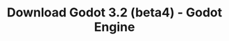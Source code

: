 ---
# Generated by /tools/generators/src/download_archive_generator !!! do not edit by hand !!!
title: 'Download Godot 3.2 (beta4) - Godot Engine'
type: 'download/archive'
name: '3.2'
flavor: 'beta4'
release_date: '2019-12-18T03:00:00-00:00'
release_notes: 'article/dev-snapshot-godot-3-2-beta-4/'
primaryPlatforms:
  - 'android.apk'
  - 'linux.64'
  - 'macos.universal'
  - 'windows.64'
  - 'linux_server.headless.64'
  - 'web'
  - 'templates'
links:
  android.apk:
    name: 'android.apk'
    title: 'Android'
    caption: 'Universal APK (ARM64 + ARMv7 + x86_64 + x86)'
    tags:
      - 'APK download'
      - 'ARM64/v7'
      - 'x86 (64 & 32 bit)'
    hosts:
      github_builds:
        regular: 'https://github.com/godotengine/godot-builds/releases/download/3.2-beta4/Godot_v3.2-beta4_android_editor.apk'
        mono: '#'
      github:
        regular: 'https://github.com/godotengine/godot/releases/download/3.2-beta4/Godot_v3.2-beta4_android_editor.apk'
        mono: '#'
  linux.64:
    name: 'linux.64'
    title: 'Linux'
    caption: 'Standard (x86_64)'
    tags:
      - '64 bit'
    hosts:
      github_builds:
        regular: 'https://github.com/godotengine/godot-builds/releases/download/3.2-beta4/Godot_v3.2-beta4_x11.64.zip'
        mono: 'https://github.com/godotengine/godot-builds/releases/download/3.2-beta4/Godot_v3.2-beta4_mono_x11_64.zip'
      github:
        regular: 'https://github.com/godotengine/godot/releases/download/3.2-beta4/Godot_v3.2-beta4_x11.64.zip'
        mono: 'https://github.com/godotengine/godot/releases/download/3.2-beta4/Godot_v3.2-beta4_mono_x11_64.zip'
  macos.universal:
    name: 'macos.universal'
    title: 'macOS'
    caption: 'Universal (x86_64 + Apple Silicon)'
    tags:
      - 'Intel/Apple Silicon'
      - '64 bit'
    hosts:
      github_builds:
        regular: 'https://github.com/godotengine/godot-builds/releases/download/3.2-beta4/Godot_v3.2-beta4_osx.universal.zip'
        mono: 'https://github.com/godotengine/godot-builds/releases/download/3.2-beta4/Godot_v3.2-beta4_mono_osx.universal.zip'
      github:
        regular: 'https://github.com/godotengine/godot/releases/download/3.2-beta4/Godot_v3.2-beta4_osx.universal.zip'
        mono: 'https://github.com/godotengine/godot/releases/download/3.2-beta4/Godot_v3.2-beta4_mono_osx.universal.zip'
  windows.64:
    name: 'windows.64'
    title: 'Windows'
    caption: 'Standard (x86_64)'
    tags:
      - '64 bit'
    hosts:
      github_builds:
        regular: 'https://github.com/godotengine/godot-builds/releases/download/3.2-beta4/Godot_v3.2-beta4_win64.exe.zip'
        mono: 'https://github.com/godotengine/godot-builds/releases/download/3.2-beta4/Godot_v3.2-beta4_mono_win64.zip'
      github:
        regular: 'https://github.com/godotengine/godot/releases/download/3.2-beta4/Godot_v3.2-beta4_win64.exe.zip'
        mono: 'https://github.com/godotengine/godot/releases/download/3.2-beta4/Godot_v3.2-beta4_mono_win64.zip'
  linux_server.headless.64:
    name: 'linux_server.headless.64'
    title: 'Linux Server'
    caption: 'Headless (x86_64)'
    tags:
      - '64 bit'
      - 'Headless'
    hosts:
      github_builds:
        regular: 'https://github.com/godotengine/godot-builds/releases/download/3.2-beta4/Godot_v3.2-beta4_linux_headless.64.zip'
        mono: 'https://github.com/godotengine/godot-builds/releases/download/3.2-beta4/Godot_v3.2-beta4_mono_linux_headless_64.zip'
      github:
        regular: 'https://github.com/godotengine/godot/releases/download/3.2-beta4/Godot_v3.2-beta4_linux_headless.64.zip'
        mono: 'https://github.com/godotengine/godot/releases/download/3.2-beta4/Godot_v3.2-beta4_mono_linux_headless_64.zip'
  web:
    name: 'web'
    title: 'Web editor'
    caption: ''
    tags:
      - 'Self-hosted'
      - 'Cross-platform'
    hosts:
      github_builds:
        regular: 'https://github.com/godotengine/godot-builds/releases/download/3.2-beta4/Godot_v3.2-beta4_web_editor.zip'
        mono: '#'
      github:
        regular: 'https://github.com/godotengine/godot/releases/download/3.2-beta4/Godot_v3.2-beta4_web_editor.zip'
        mono: '#'
  linux.32:
    name: 'linux.32'
    title: 'Linux'
    caption: 'Standard (x86)'
    tags:
      - '32 bit'
    hosts:
      github_builds:
        regular: 'https://github.com/godotengine/godot-builds/releases/download/3.2-beta4/Godot_v3.2-beta4_x11.32.zip'
        mono: 'https://github.com/godotengine/godot-builds/releases/download/3.2-beta4/Godot_v3.2-beta4_mono_x11_32.zip'
      github:
        regular: 'https://github.com/godotengine/godot/releases/download/3.2-beta4/Godot_v3.2-beta4_x11.32.zip'
        mono: 'https://github.com/godotengine/godot/releases/download/3.2-beta4/Godot_v3.2-beta4_mono_x11_32.zip'
  windows.32:
    name: 'windows.32'
    title: 'Windows'
    caption: 'Standard (x86)'
    tags:
      - '32 bit'
    hosts:
      github_builds:
        regular: 'https://github.com/godotengine/godot-builds/releases/download/3.2-beta4/Godot_v3.2-beta4_win32.exe.zip'
        mono: 'https://github.com/godotengine/godot-builds/releases/download/3.2-beta4/Godot_v3.2-beta4_mono_win32.zip'
      github:
        regular: 'https://github.com/godotengine/godot/releases/download/3.2-beta4/Godot_v3.2-beta4_win32.exe.zip'
        mono: 'https://github.com/godotengine/godot/releases/download/3.2-beta4/Godot_v3.2-beta4_mono_win32.zip'
  linux_server.64:
    name: 'linux_server.64'
    title: 'Linux Server'
    caption: 'Standard (x86_64)'
    tags:
      - '64 bit'
    hosts:
      github_builds:
        regular: 'https://github.com/godotengine/godot-builds/releases/download/3.2-beta4/Godot_v3.2-beta4_linux_server.64.zip'
        mono: 'https://github.com/godotengine/godot-builds/releases/download/3.2-beta4/Godot_v3.2-beta4_mono_linux_server_64.zip'
      github:
        regular: 'https://github.com/godotengine/godot/releases/download/3.2-beta4/Godot_v3.2-beta4_linux_server.64.zip'
        mono: 'https://github.com/godotengine/godot/releases/download/3.2-beta4/Godot_v3.2-beta4_mono_linux_server_64.zip'
  aar_library:
    name: 'aar_library'
    title: 'AAR library'
    caption: ''
    tags:
      - 'Android plugins'
      - 'Java'
      - 'Kotlin'
    hosts:
      github_builds:
        regular: 'https://github.com/godotengine/godot-builds/releases/download/3.2-beta4/godot-lib.3.2.beta4.release.aar'
        mono: 'https://github.com/godotengine/godot-builds/releases/download/3.2-beta4/godot-lib.3.2.beta4.mono.release.aar'
      github:
        regular: 'https://github.com/godotengine/godot/releases/download/3.2-beta4/godot-lib.3.2.beta4.release.aar'
        mono: 'https://github.com/godotengine/godot/releases/download/3.2-beta4/godot-lib.3.2.beta4.mono.release.aar'
  templates:
    name: 'templates'
    title: 'Export templates'
    caption: ''
    tags:
      - 'Used to export your games to all supported platforms'
    hosts:
      github_builds:
        regular: 'https://github.com/godotengine/godot-builds/releases/download/3.2-beta4/Godot_v3.2-beta4_export_templates.tpz'
        mono: 'https://github.com/godotengine/godot-builds/releases/download/3.2-beta4/Godot_v3.2-beta4_mono_export_templates.tpz'
      github:
        regular: 'https://github.com/godotengine/godot/releases/download/3.2-beta4/Godot_v3.2-beta4_export_templates.tpz'
        mono: 'https://github.com/godotengine/godot/releases/download/3.2-beta4/Godot_v3.2-beta4_mono_export_templates.tpz'
---